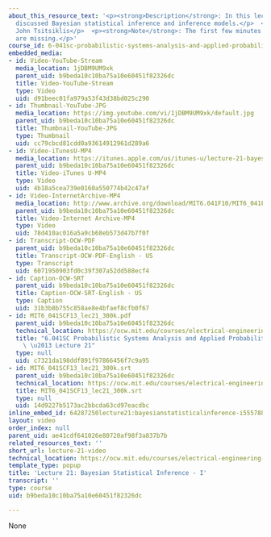 ```yaml
---
about_this_resource_text: '<p><strong>Description</strong>: In this lecture, the professor
  discussed Bayesian statistical inference and inference models.</p>  <p><strong>Instructor</strong>:
  John Tsitsiklis</p>  <p><strong>Note</strong>: The first few minutes of this video
  are missing.</p>'
course_id: 6-041sc-probabilistic-systems-analysis-and-applied-probability-fall-2013
embedded_media:
- id: Video-YouTube-Stream
  media_location: 1jDBM9UM9xk
  parent_uid: b9beda10c10ba75a10e60451f82326dc
  title: Video-YouTube-Stream
  type: Video
  uid: d91beec01fa979a53f43d38bd025c290
- id: Thumbnail-YouTube-JPG
  media_location: https://img.youtube.com/vi/1jDBM9UM9xk/default.jpg
  parent_uid: b9beda10c10ba75a10e60451f82326dc
  title: Thumbnail-YouTube-JPG
  type: Thumbnail
  uid: cc79cbcd81cdd0a93614912961d289a6
- id: Video-iTunesU-MP4
  media_location: https://itunes.apple.com/us/itunes-u/lecture-21-bayesian-statistical/id577778306?i=123745450
  parent_uid: b9beda10c10ba75a10e60451f82326dc
  title: Video-iTunes U-MP4
  type: Video
  uid: 4b18a5cea739e0160a550774b42c47af
- id: Video-InternetArchive-MP4
  media_location: http://www.archive.org/download/MIT6.041F10/MIT6_041F11_lec21_300k.mp4
  parent_uid: b9beda10c10ba75a10e60451f82326dc
  title: Video-Internet Archive-MP4
  type: Video
  uid: 78d410ac016a5a9cb68eb573d47b7f0f
- id: Transcript-OCW-PDF
  parent_uid: b9beda10c10ba75a10e60451f82326dc
  title: Transcript-OCW-PDF-English - US
  type: Transcript
  uid: 6071950903fd0c39f307a52dd588ecf4
- id: Caption-OCW-SRT
  parent_uid: b9beda10c10ba75a10e60451f82326dc
  title: Caption-OCW-SRT-English - US
  type: Caption
  uid: 31b3b8b755c858ae8e4bfaef8cfb0f67
- id: MIT6_041SCF13_lec21_300k.pdf
  parent_uid: b9beda10c10ba75a10e60451f82326dc
  technical_location: https://ocw.mit.edu/courses/electrical-engineering-and-computer-science/6-041sc-probabilistic-systems-analysis-and-applied-probability-fall-2013/resource-index/lecture-21-video/MIT6_041SCF13_lec21_300k.pdf
  title: "6.041SC Probabilistic Systems Analysis and Applied Probability, Fall 2013Transcript\
    \ \u2013 Lecture 21"
  type: null
  uid: c7321da198ddf891f97866456f7c9a95
- id: MIT6_041SCF13_lec21_300k.srt
  parent_uid: b9beda10c10ba75a10e60451f82326dc
  technical_location: https://ocw.mit.edu/courses/electrical-engineering-and-computer-science/6-041sc-probabilistic-systems-analysis-and-applied-probability-fall-2013/resource-index/lecture-21-video/MIT6_041SCF13_lec21_300k.srt
  title: MIT6_041SCF13_lec21_300k.srt
  type: null
  uid: 14d9227b5173ac2bbcda63cd97eacdbc
inline_embed_id: 64287250lecture21:bayesianstatisticalinference-i55578861
layout: video
order_index: null
parent_uid: ae41cdf641026e80720af98f3a837b7b
related_resources_text: ''
short_url: lecture-21-video
technical_location: https://ocw.mit.edu/courses/electrical-engineering-and-computer-science/6-041sc-probabilistic-systems-analysis-and-applied-probability-fall-2013/resource-index/lecture-21-video
template_type: popup
title: 'Lecture 21: Bayesian Statistical Inference - I'
transcript: ''
type: course
uid: b9beda10c10ba75a10e60451f82326dc

---
```

None